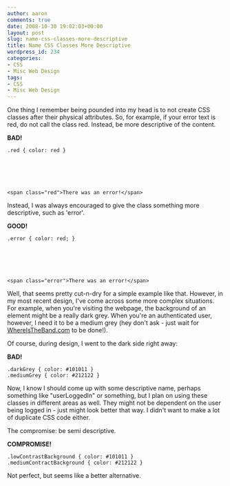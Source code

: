 ```yaml
---
author: aaron
comments: true
date: 2008-10-30 19:02:03+00:00
layout: post
slug: name-css-classes-more-descriptive
title: Name CSS Classes More Descriptive
wordpress_id: 234
categories:
- CSS
- Misc Web Design
tags:
- CSS
- Misc Web Design
---
```


One thing I remember being pounded into my head is to not create CSS classes after their physical attributes.  So, for example, if your error text is red, do not call the class red.  Instead, be more descriptive of the content.

**BAD!**

    
    
    .red { color: red }
    



    
    
    <span class="red">There was an error!</span>
    



Instead, I was always encouraged to give the class something more descriptive, such as 'error'.

**GOOD!**

    
    
    .error { color: red; }
    



    
    
    <span class="error">There was an error!</span>
    



Well, that seems pretty cut-n-dry for a simple example like that.  However, in my most recent design, I've come across some more complex situations.  For example, when you're visiting the webpage, the background of an element might be a really dark grey.  When you're an authenticated user, however, I need it to be a medium grey (hey don't ask - just wait for [WhereIsTheBand.com](http://www.whereistheband.com) to be done!).

Of course, during design, I went to the dark side right away:

**BAD!**

    
    
    .darkGrey { color: #101011 }
    .mediumGrey { color: #212122 }
    



Now, I know I should come up with some descriptive name, perhaps something like "userLoggedIn" or something, but I plan on using these classes in different areas as well.  They might not be dependent on the user being logged in - just might look better that way.  I didn't want to make a lot of duplicate CSS code either.

The compromise: be semi descriptive.

**COMPROMISE!**

    
    
    .lowContrastBackground { color: #101011 }
    .mediumContractBackground { color: #212122 }
    



Not perfect, but seems like a better alternative.
